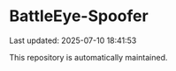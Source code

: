 # BattleEye-Spoofer

Last updated: 2025-07-10 18:41:53

This repository is automatically maintained.
